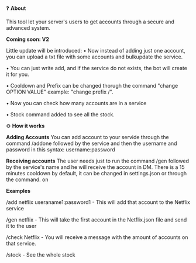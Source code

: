 ❓ **About**

This tool let your server's users to get accounts through a secure and advanced system.

**Coming soon: V2**

Little update will be introduced:
 • Now instead of adding just one account, you can upload a txt file with some accounts and bulkupdate the service.

 • You can just write add, and if the service do not exists, the bot will create it for you.
 
 • Cooldown and Prefix can be changed thorugh the command "change OPTION VALUE" example: "change prefix /".
 
 • Now you can check how many accounts are in a service
 
 • Stock command added to see all the stock.

⚙️ **How it works**

**Adding Accounts**
You can add account to your servide through the command /addone followed by the service and then the username and password in this syntax: username:password

**Receiving accounts**
The user needs just to run the command /gen followed by the service's name and he will receive the account in DM.
There is a 15 minutes cooldown by default, it can be changed in settings.json or through the command. on

**Examples**

/add netflix useraname1:password1 - This will add that account to the Netflix service

/gen netflix - This will take the first account in the Netflix.json file and send it to the user 

/check Netflix - You will receive a message with the amount of accounts on that service.

/stock - See the whole stock
